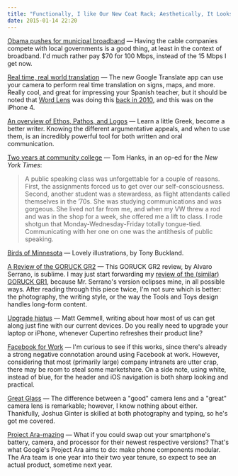 ```yaml
---
title: "Functionally, I like Our New Coat Rack; Aesthetically, It Looks like an Alien"
date: 2015-01-14 22:20
---
```


[Obama pushes for municipal broadband](http://www.vox.com/2015/1/14/7546865/obama-municipal-broadband-fcc) &mdash; Having the cable companies compete with local governments is a good thing, at least in the context of broadband. I'd much rather pay $70 for 100 Mbps, instead of the 15 Mbps I get now. 

[Real time, real world translation](http://googletranslate.blogspot.com/2015/01/hallo-hola-ola-to-new-more-powerful_14.html) &mdash; The new Google Translate app can use your camera to perform real time translation on signs, maps, and more. Really cool, and great for impressing your Spanish teacher, but it should be noted that [Word Lens](https://itunes.apple.com/us/app/word-lens/id383463868?mt=8) was doing this [back in 2010](http://www.theguardian.com/technology/blog/2010/dec/20/word-lens-app-translates), and this was on the iPhone 4. 

[An overview of Ethos, Pathos, and Logos](http://courses.durhamtech.edu/perkins/aris.html) &mdash; Learn a little Greek, become a better writer. Knowing the different argumentative appeals, and when to use them, is an incredibly powerful tool for both written and oral communication.

[Two years at community college](http://www.nytimes.com/2015/01/14/opinion/tom-hanks-on-his-two-years-at-chabot-college.html?_r=0) &mdash; Tom Hanks, in an op-ed for the _New York Times_: 

> A public speaking class was unforgettable for a couple of reasons. First, the assignments forced us to get over our self-consciousness. Second, another student was a stewardess, as flight attendants called themselves in the ’70s. She was studying communications and was gorgeous. She lived not far from me, and when my VW threw a rod and was in the shop for a week, she offered me a lift to class. I rode shotgun that Monday-Wednesday-Friday totally tongue-tied. Communicating with her one on one was the antithesis of public speaking.

[Birds of Minnesota](http://birdsofminnesota.com/) &mdash; Lovely illustrations, by Tony Buckland. 

[A Review of the GORUCK GR2](http://toolsandtoys.net/reviews/the-goruck-gr2/) &mdash; This GORUCK GR2 review, by Alvaro Serrano, is sublime.  I may just start forwarding my [review of the (similar) GORUCK GR1](http://kyledreger.com/archives/14113-goruck-gr1.html), because Mr. Serrano's version eclipses mine, in all possible ways. After reading through this piece twice, I'm not sure which is better: the photography, the writing style, or the way the Tools and Toys design handles long-form content. 

[Upgrade hiatus](http://mattgemmell.com/a-final-laptop/) &mdash; Matt Gemmell, writing about how most of us can get along just fine with our current devices. Do you really need to upgrade your laptop or iPhone, whenever Cupertino refreshes their product line? 

[Facebook for Work](http://bits.blogs.nytimes.com/2015/01/14/facebook-looks-to-the-workplace-for-future-growth/) &mdash; I'm curious to see if this works, since there's already a strong negative connotation around using Facebook at work. However, considering that most (primarily large) company intranets are utter crap, there may be room to steal some marketshare. On a side note, using white, instead of blue, for the header and iOS navigation is both sharp looking and practical. 

[Great Glass](http://thenewsprint.co/2015/01/13/great-glass/) &mdash; The difference between a "good" camera lens and a "great" camera lens is remarkable; however, I know nothing about either. Thankfully, Joshua Ginter is skilled at both photography and typing, so he's got me covered. 

[Project Ara-mazing](http://www.theverge.com/2015/1/14/7547529/google-project-ara-prototype-hands-ontf) &mdash; What if you could swap out your smartphone's battery, camera, and processor for their newest respective versions? That's what Google's Project Ara aims to do: make phone components modular. The Ara team is one year into their two year tenure, so expect to see an actual product, sometime next year.  


